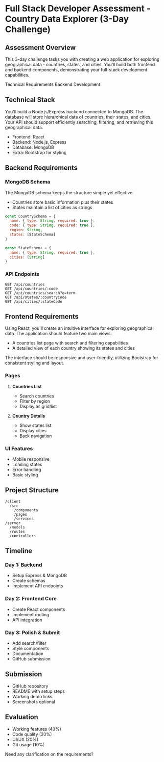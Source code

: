# Full Stack Developer Assessment - Country Data Explorer (3-Day Challenge)

## Assessment Overview
This 3-day challenge tasks you with creating a web application for exploring geographical data - countries, states, and cities. You'll build both frontend and backend components, demonstrating your full-stack development capabilities.

Technical Requirements
Backend Development


## Technical Stack
You'll build a Node.js/Express backend connected to MongoDB. The database will store hierarchical data of countries, their states, and cities. Your API should support efficiently searching, filtering, and retrieving this geographical data.
- Frontend: React
- Backend: Node.js, Express
- Database: MongoDB
- Extra: Bootstrap for styling

## Backend Requirements

### MongoDB Schema
The MongoDB schema keeps the structure simple yet effective:
- Countries store basic information plus their states
- States maintain a list of cities as strings

```javascript
const CountrySchema = {
  name: { type: String, required: true },
  code: { type: String, required: true },
  region: String,
  states: [StateSchema]
}

const StateSchema = {
  name: { type: String, required: true },
  cities: [String]
}
```

### API Endpoints
```
GET /api/countries 
GET /api/countries/:code
GET /api/countries/search?q=term
GET /api/states/:countryCode
GET /api/cities/:stateCode
```

## Frontend Requirements
Using React, you'll create an intuitive interface for exploring geographical data. The application should feature two main views:
- A countries list page with search and filtering capabilities
- A detailed view of each country showing its states and cities

The interface should be responsive and user-friendly, utilizing Bootstrap for consistent styling and layout.
### Pages
1. **Countries List**
   - Search countries
   - Filter by region
   - Display as grid/list

2. **Country Details**
   - Show states list
   - Display cities
   - Back navigation

### UI Features
- Mobile responsive
- Loading states
- Error handling
- Basic styling

## Project Structure
```
/client
  /src
    /components
    /pages
    /services
/server
  /models
  /routes
  /controllers
```

## Timeline

### Day 1: Backend
- Setup Express & MongoDB
- Create schemas
- Implement API endpoints

### Day 2: Frontend Core
- Create React components
- Implement routing
- API integration

### Day 3: Polish & Submit
- Add search/filter
- Style components
- Documentation
- GitHub submission

## Submission
- GitHub repository
- README with setup steps
- Working demo links
- Screenshots optional

## Evaluation
- Working features (40%)
- Code quality (30%)
- UI/UX (20%)
- Git usage (10%)

Need any clarification on the requirements?
